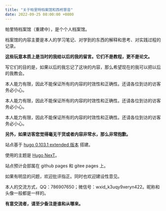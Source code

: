 ```yaml
---
title: "关于帕里特档案馆和西柊慧音"
date: 2022-09-25 08:00:00 +0800
---
```

帕里特档案馆（重建中），是个个人档案馆。

档案馆的内容主要是本人的学习笔记、对学到的东西的解释和思考、对实践过程的记录。

**这些玩意本质上是当时的我给以后的我的留言。它们不是教程，更不是论文。**

写它们的目的是，如果以后的我忘记了这块的内容，那么希望现在的我可以把以后的我教会。

本人能力有限，因此不能保证所有的内容的时效性和正确性。还请各位到访的访客务必小心。

本人能力有限，因此不能保证所有的内容的时效性和正确性。还请各位到访的访客务必小心。

本人能力有限，因此不能保证所有的内容的时效性和正确性。还请各位到访的访客务必小心。

**另外，如果访客您觉得毫无干货或者内容非常水，那么非常抱歉。**

站点基于 [hugo 0.103.1 extended 版本](https://github.com/gohugoio/hugo/releases) 搭建。

使用的主题是 [Hugo NexT](https://themes.gohugo.io/themes/hugo-theme-next)。

站点预计会部属在 github pages 和 gitee pages 上。

如果有明显的问题，欢迎批评指正。同时也欢迎建设性意见。

本人的交流方式，QQ：786907650；微信号：wxid_k3uqy9xeryn422。昵称和头像一般都是一样的。

**有意交流者，请至少备注是谁和从哪来。**
